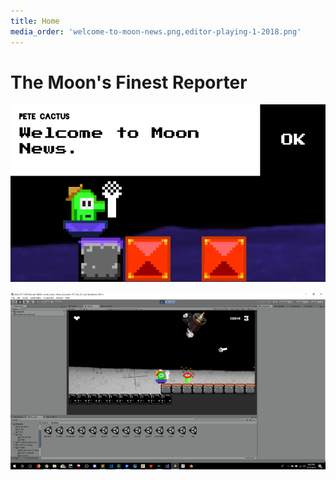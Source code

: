 ```yaml
---
title: Home
media_order: 'welcome-to-moon-news.png,editor-playing-1-2018.png'
---
```


# The Moon's Finest Reporter

![](welcome-to-moon-news.png)

![](editor-playing-1-2018.png)